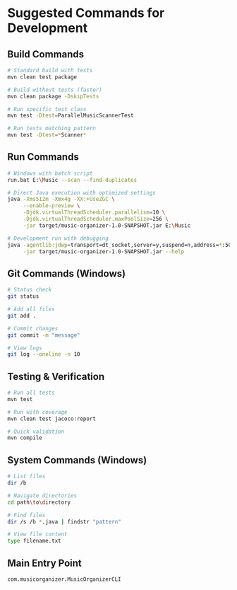 # Suggested Commands for Development

## Build Commands
```bash
# Standard build with tests
mvn clean test package

# Build without tests (faster)
mvn clean package -DskipTests

# Run specific test class
mvn test -Dtest=ParallelMusicScannerTest

# Run tests matching pattern
mvn test -Dtest=*Scanner*
```

## Run Commands
```bash
# Windows with batch script
run.bat E:\Music --scan --find-duplicates

# Direct Java execution with optimized settings
java -Xms512m -Xmx4g -XX:+UseZGC \
     --enable-preview \
     -Djdk.virtualThreadScheduler.parallelism=10 \
     -Djdk.virtualThreadScheduler.maxPoolSize=256 \
     -jar target/music-organizer-1.0-SNAPSHOT.jar E:\Music

# Development run with debugging
java -agentlib:jdwp=transport=dt_socket,server=y,suspend=n,address=*:5005 \
     -jar target/music-organizer-1.0-SNAPSHOT.jar --help
```

## Git Commands (Windows)
```bash
# Status check
git status

# Add all files
git add .

# Commit changes
git commit -m "message"

# View logs
git log --oneline -n 10
```

## Testing & Verification
```bash
# Run all tests
mvn test

# Run with coverage
mvn clean test jacoco:report

# Quick validation
mvn compile
```

## System Commands (Windows)
```bash
# List files
dir /b

# Navigate directories
cd path\to\directory

# Find files
dir /s /b *.java | findstr "pattern"

# View file content
type filename.txt
```

## Main Entry Point
`com.musicorganizer.MusicOrganizerCLI`